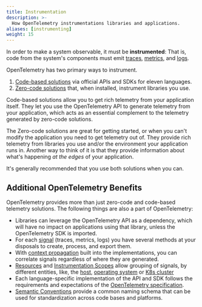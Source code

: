 ```yaml
---
title: Instrumentation
description: >-
  How OpenTelemetry instrumentations libraries and applications.
aliases: [instrumenting]
weight: 15
---
```


In order to make a system observable, it must be **instrumented**: That is, code
from the system's components must emit [traces](/docs/concepts/signals/traces/),
[metrics](/docs/concepts/signals/metrics/), and
[logs](/docs/concepts/signals/logs/).

OpenTelemetry has two primary ways to instrument.

1. [Code-based solutions](/docs/concepts/instrumentation/code-based) via
   official APIs and SDKs for eleven languages.
2. [Zero-code solutions](/docs/concepts/instrumentation/zero-code/) that,
   when installed, instrument libraries you use.

Code-based solutions allow you to get rich telemetry from your application
itself. They let you use the OpenTelemetry API to generate telemetry from your
application, which acts as an essential complement to the telemetry generated by
zero-code solutions.

The Zero-code solutions are great for getting started, or when you can't modify
the application you need to get telemetry out of. They provide rich telemetry
from libraries you use and/or the environment your application runs in. Another
way to think of it is that they provide information about what's happening _at
the edges_ of your application.

It's generally recommended that you use both solutions when you can.

## Additional OpenTelemetry Benefits

OpenTelemetry provides more than just zero-code and code-based telemetry
solutions. The following things are also a part of OpenTelemetry:

- Libraries can leverage the OpenTelemetry API as a dependency, which will have
  no impact on applications using that library, unless the OpenTelemetry SDK is
  imported.
- For each [signal](/docs/concepts/signals) (traces, metrics, logs) you have
  several methods at your disposals to create, process, and export them.
- With [context propagation](/docs/concepts/context-propagation) built into the
  implementations, you can correlate signals regardless of where they are
  generated.
- [Resources](/docs/concepts/resources) and
  [Instrumentation Scopes](/docs/concepts/instrumentation-scope) allow grouping
  of signals, by different entities, like, the
  [host](/docs/specs/semconv/resource/host/),
  [operating system](/docs/specs/semconv/resource/os/) or
  [K8s cluster](/docs/specs/semconv/resource/k8s/#cluster)
- Each language-specific implementation of the API and SDK follows the
  requirements and expectations of the
  [OpenTelemetry specification](/docs/specs/otel/).
- [Semantic Conventions](/docs/concepts/semantic-conventions) provide a common
  naming schema that can be used for standardization across code bases and
  platforms.
